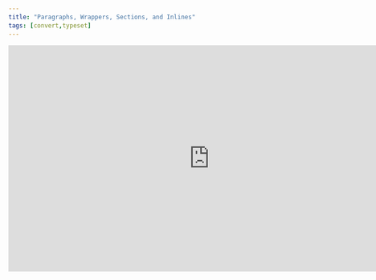 ```yaml
---
title: "Paragraphs, Wrappers, Sections, and Inlines"
tags: [convert,typeset]
---
```

 
<html><body><section data-type="chapter" class="hsecchapter" data-hederis-type="hsecchapter" id="paragraphs-wrappers-and-sections" data-pi-attrs="id: paragraphs-wrappers-and-sections; data-tags: convert,typeset;" role="doc-chapter" data-tags="convert,typeset" data-author-name=" " data-book-title=" " title="Paragraphs, Wrappers, Sections, and Inlines"><iframe width="800" height="450" src="https://www.youtube.com/embed/vAIajtvdjKM" frameborder="0" allow="accelerometer;encrypted-media;gyroscope;picture-in-picture" allowfullscreen=""/><p data-embedded-html="true">INTENTIONALLY BLANK</p><p class="hblkp" data-hederis-type="hblkp" id="pYkGngrQT">There are four categories of styles that we use in Hederis: paragraphs, wrappers, sections, and inlines. <strong data-hederis-type="hspanstrong" id="p1urZeLZu">Paragraphs</strong> are the types of content that you&#8217;re probably most familiar with: chapter titles, plain text paragraphs, quote paragraphs, list items, and so on all fall into this category.</p><p class="hblkp" data-hederis-type="hblkp" id="pvDcFcKIJ"><strong class="hspanstrong" data-hederis-type="hspanstrong" id="phWBIVkJr">Wrappers</strong> are a way to group certain paragraphs together that should be distinguished from the main flow of text in some way. For example, if you have multiple paragraphs in an extract, those would be wrapped accordingly. Some other examples are poems, letters, epigraphs, and lists. See &#8220;<a href="{% link _docs/add-a-wrapper.md %}" data-hederis-type="hspana" id="piUlq68B6"><span class="Hyperlink" data-hederis-type="hspnspan" id="p0gCjw14c">Add a Wrapper</span></a>&#8221; for more on this.</p><p class="hblkp" data-hederis-type="hblkp" id="pZL7cbOJg">In your Word manuscript, wrappers look like this:</p><img data-hederis-type="hblkimg" class="hblkimg" id="pKCMzEv8P" src="/images/wrapper1.png" data-img-src="/images/wrapper1.png"/><p class="hblkp" data-hederis-type="hblkp" id="pOXgJojw5">Many people are accustomed to using unique paragraph styles for everything, which results in very large style sets. For example, you&#8217;d need separate styles for body text vs. a text paragraph inside an extract, or for an extract title vs. a sidebar title. By using wrappers, we make it much easier to manage the number of paragraph styles you need to use. You can use the <em data-hederis-type="hspanem" id="pcyfjLM8E">HED Plain text paragraph</em> style for both your main body text and for the text inside your extracts, and because your extracts are enclosed in a wrapper, you&#8217;ll still be able to design those paragraphs differently if you want to. (See &#8220;<a href="{% link _docs/semantic-tagging.md %}" data-hederis-type="hspana" id="p0lr7AxDq"><span class="Hyperlink" data-hederis-type="hspnspan" id="pTs76anBB">About Styles</span></a>&#8221; for more on how this works.)</p><p class="hblkp" data-hederis-type="hblkp" id="pTFTGQ8rV"><strong class="hspanstrong" data-hederis-type="hspanstrong" id="pEahnbCF3">Sections</strong> are the main chunks of your manuscript&#8212;you probably use words like chapters, parts, appendixes, prefaces, etc., to describe the sections in your book. At Hederis, we have special styles to mark your section breaks (see &#8220;<a href="{% link _docs/add-a-section.md %}" data-hederis-type="hspana" id="plgFrlosa"><span class="Hyperlink" data-hederis-type="hspnspan" id="pUGgc5TMR">Add a Section</span></a>&#8221; to learn more). These section break styles tell our app where and how to split up your manuscript, and these breaks are used to create book features like your ebook table of contents (you can have more granular control over that if you want to &#8211; check out &#8220;<a href="{% link _docs/autogen-a-toc.md %}" data-hederis-type="hspana" id="prngxPtYi"><span class="Hyperlink" data-hederis-type="hspnspan" id="pGCW1U7OU">Automatically Generate a Table of Contents</span></a>&#8221; for more). In Word, section breaks look like this:</p><img data-hederis-type="hblkimg" class="hblkimg" id="p6yCpdewI" src="/images/sectbr.png" data-img-src="/images/sectbr.png"/><p class="hblkp" data-hederis-type="hblkp" id="pbmBY7QMx"><strong class="hspanstrong" data-hederis-type="hspanstrong" id="p6ZtTw1Xa">Inlines</strong> are the individual letters, words, and other symbols that make up your text. When you want to add a special meaning or style to a span of letters or words within a paragraph, you&#8217;d use an Inline style, like HED SPAN Bold, HED SPAN Small Caps, or HED SPAN Key phrase. See <a href="{% link _docs/list-of-word-styles.md %}" data-hederis-type="hspana" id="p7Cogdmb8"><span class="Hyperlink" data-hederis-type="hspnspan" id="pxZUVvanm">List of Hederis Word Styles</span></a> for a full list of our Inline styles.</p><aside class="hwprbox box" data-hederis-type="hwprbox" id="pAHwundoW" data-type="sidebar"><p class="hblktype" data-hederis-type="hblktype" id="p1T28Owzw">Note</p><p class="hblkp" data-hederis-type="hblkp" id="pjuU6qPUM">To request a new style for a type of content we don&#8217;t have covered with our existing styles, email us at <a href="mailto:help@hederis.com" data-hederis-type="hspana" id="plK7N2ILx"><span class="Hyperlink" data-hederis-type="hspnspan" id="pcqPMaIrt">help@hederis.com</span></a>.</p></aside></section></body></html>
